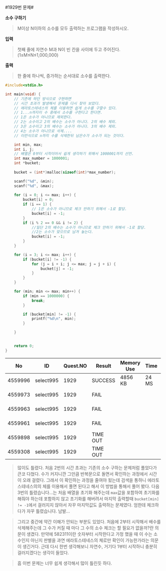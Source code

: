 #1929번 문제#

**소수 구하기**

> M이상 N이하의 소수를 모두 출력하는 프로그램을 작성하시오.

**입력**
> 첫째 줄에 자연수 M과 N이 빈 칸을 사이에 두고 주어진다. (1≤M≤N≤1,000,000)

**출력**
> 한 줄에 하나씩, 증가하는 순서대로 소수를 출력한다.

``` c
#include<stdio.h>

int main(void) {
	// 기존에 하던 방식으로 구현하면 
	// 시간 초과가 발생해서 문제를 다시 찾아 보았다.
	// 에라토스테네스의 체를 이용하면 쉽게 소수를 구할수 있다.
	// 1...n까지이 수 중에서 소수를 구한다고 한다면.
	// 1은 소수가 아니므로 제외한다.
	// 2는 소수이고 2의 배수는 소수가 아니다. 2의 배수 제외.
	// 3은 소수이고 3의 배수는 소수가 아니다. 3의 배수 제외.
	// 4는 소수가 아니므로 삭제....
	// 이런식으로 n까지 수를 삭제한뒤 남은수가 소수가 되는 것이다.

	int min, max;
	int i, j;
	// 배열은 0부터 시작이어서 쉽게 생각하기 위해서 1000001까지 선언.
	int max_number = 1000001;
	int *bucket;
	
	bucket = (int*)malloc(sizeof(int)*max_number);

	scanf("%d", &min);
	scanf("%d", &max);
	
	for (i = 0; i <= max; i++) {
		bucket[i] = 0;
		if (i == 1) {
			// 1은 소수가 아니므로 체크 안하기 위해서 -1로 할당.
			bucket[i] = -1;
		}
		if (i % 2 == 0 && i != 2) {
			//일단 2의 배수는 소수가 아니므로 체크 안하기 위해서 -1로 할당.
			//2는 소수가 맞으므로 남겨 놓는다.
			bucket[i] = -1;
		}
	}

	for (i = 3; i <= max; i++) {
		if (bucket[i] != -1) {
			for (j = i + i; j <= max; j = j + i) {
				bucket[j] = -1;
			}
		}
	}

	for (min; min <= max; min++) {
		if (min == 1000000) {
			break;
		}

		if (bucket[min] != -1) {
			printf("%d\n", min);
		}

	}
		

	return 0;
}
```

| No      | ID        | Quest.NO | Result   | Memory Use | Time  | lanaguage | Code Length |
|---------|-----------|----------|----------|------------|-------|-----------|-------------|
| 4559996 | select995 | 1929     | SUCCESS  | 4856 KB    | 24 MS | C         | 1583 B      |
| 4559973 | select995 | 1929     | FAIL     |            |       | C         | 1580 B      |
| 4559963 | select995 | 1929     | FAIL     |            |       | C         | 1580 B      |
| 4559961 | select995 | 1929     | FAIL     |            |       | C         | 1537 B      |
| 4559898 | select995 | 1929     | TIME OUT |            |       | C         | 1761 B      |
| 4559308 | select995 | 1929     | TIME OUT |            |       | C         | 547 B       |

> 많이도 틀렸다. 처음 2번의 시간 초과는 기존의 소수 구하는 문제처럼 풀었다가 큰코 다쳤다. 수가 커지니깐 그만큼 반복문으로 돌면서 확인하는 과정에서 시간이 오래 걸렸다. 그래서 이 확인하는 과정을 줄여야 됬는데 검색을 통하니 에라토스테네스의의 체를 이용해서 풀면 된다고 해서 이 방법을 통해서 풀어 봤다. 다음 3번의 틀렸습니다...는 처음 배열을 초기화 해주는데 `max`값을 포함하여 초기화를 해줘야 하는데 포함하지 않고 초기화를 해버려서 마지막 출력할때 `bucket[min] != -1`에서 걸러지지 않아서 자꾸 마지막값도 출력하는 문제였다. 엄한데 체크하다가 자꾸 틀렸습니다. 남발...

> 그리고 중간에 약간 이해가 안되는 부분도 있었다. 처음에 2부터 시작해서 배수를 삭제해주는데 그 수가 커질 때 마다 그 수의 소수 체크는 할 필요가 없을까?란 의문이 생겼다. 만약에 582311이란 숫자부터 시작한다고 가정 했을 때 이 수는 소수인지 아닌지 판별을 과연 에라토스테네스의 체로만 확인이 가능한가라는 의문이 생긴거다. 근데 다시 한번 생각해보니 자연수, 거기다 1부터 시작하니 충분히 걸러지겠다는 생각이 들었다.

> 흠 이번 문제는 너무 쉽게 생각해서 많이 틀린듯 하다.